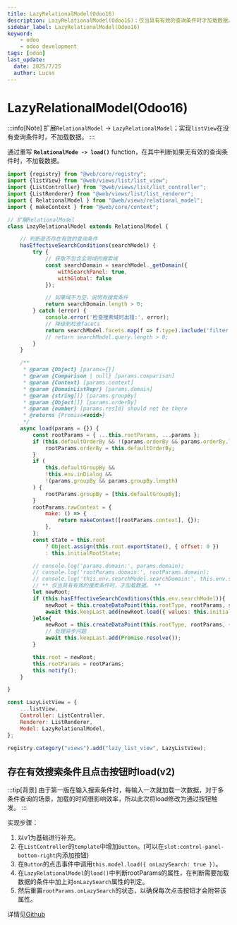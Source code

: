 ```yaml
---
title: LazyRelationalModel(Odoo16)
description: LazyRelationalModel(Odoo16)：仅当具有有效的查询条件时才加载数据。
sidebar_label: LazyRelationalModel(Odoo16)
keyword:
    - odoo
    - odoo development
tags: [odoo]
last_update:
  date: 2025/7/25
  author: Lucas
---
```


# LazyRelationalModel(Odoo16)

:::info[Note]
扩展`RelationalModel` -> `LazyRelationalModel`；实现`listView`在没有查询条件时，不加载数据。
:::

通过重写 **`RelationalMode -> load()`** function，在其中判断如果无有效的查询条件时，不加载数据。

```javascript
import {registry} from "@web/core/registry";
import {listView} from "@web/views/list/list_view";
import {ListController} from "@web/views/list/list_controller";
import {ListRenderer} from "@web/views/list/list_renderer";
import { RelationalModel } from "@web/views/relational_model";
import { makeContext } from "@web/core/context";

// 扩展RelationalModel
class LazyRelationalModel extends RelationalModel {

    // 判断是否存在有效的查询条件
    hasEffectiveSearchConditions(searchModel) {
        try {
            // 获取不包含全局域的搜索域
            const searchDomain = searchModel._getDomain({
                withSearchPanel: true,
                withGlobal: false
            });

            // 如果域不为空，说明有搜索条件
            return searchDomain.length > 0;
        } catch (error) {
            console.error('检查搜索域时出错:', error);
            // 降级到检查facets
            return searchModel.facets.map(f => f.type).include('filter');
            // return searchModel.query.length > 0;
        }
    }

    /**
     * @param {Object} [params={}]
     * @param {Comparison | null} [params.comparison]
     * @param {Context} [params.context]
     * @param {DomainListRepr} [params.domain]
     * @param {string[]} [params.groupBy]
     * @param {Object[]} [params.orderBy]
     * @param {number} [params.resId] should not be there
     * @returns {Promise<void>}
     */
    async load(params = {}) {
        const rootParams = { ...this.rootParams, ...params };
        if (this.defaultOrderBy && !(params.orderBy && params.orderBy.length)) {
            rootParams.orderBy = this.defaultOrderBy;
        }
        if (
            this.defaultGroupBy &&
            !this.env.inDialog &&
            !(params.groupBy && params.groupBy.length)
        ) {
            rootParams.groupBy = [this.defaultGroupBy];
        }
        rootParams.rawContext = {
            make: () => {
                return makeContext([rootParams.context], {});
            },
        };
        const state = this.root
            ? Object.assign(this.root.exportState(), { offset: 0 })
            : this.initialRootState;

        // console.log('params.domain:', params.domain);
        // console.log('rootParams.domain:', rootParams.domain);
        // console.log('this.env.searchModel.searchDomain:', this.env.searchModel.searchDomain);
        // ** 仅当具有有效的搜索条件时，才加载数据。 **
        let newRoot;
        if (this.hasEffectiveSearchConditions(this.env.searchModel)){
            newRoot = this.createDataPoint(this.rootType, rootParams, state);
            await this.keepLast.add(newRoot.load({ values: this.initialValues }));
        }else{
            newRoot = this.createDataPoint(this.rootType, rootParams, {});
            // 处理异步问题
            await this.keepLast.add(Promise.resolve());
        }

        this.root = newRoot;
        this.rootParams = rootParams;
        this.notify();
    }

}

const LazyListView = {
    ...listView,
    Controller: ListController,
    Renderer: ListRenderer,
    Model: LazyRelationalModel,
};

registry.category("views").add("lazy_list_view", LazyListView);
```

## 存在有效搜索条件且点击按钮时load(v2)

:::tip[背景]
由于第一版在输入搜索条件时，每输入一次就加载一次数据，对于多条件查询的场景，加载的时间很影响效率，所以此次将load修改为通过按钮触发。
:::

实现步骤：
1. 以v1为基础进行补充。
2. 在`ListController`的`template`中增加`Button`。(可以在`slot:control-panel-bottom-right`内添加按钮)
3. 在`Button`的点击事件中调用`this.model.load({ onLazySearch: true })`。
4. 在`LazyRelationalModel`的`load()`中判断rootParams的属性，在判断需要加载数据的条件中加上对`onLazySearch`属性的判定。
5. 然后重置`rootParams.onLazySearch`的状态，以确保每次点击按钮才会附带该属性。

详情见[Github](https://github.com/LucasLiu09/odoo-module-lucas/tree/16.0/Non_module/lazy_list_view)

